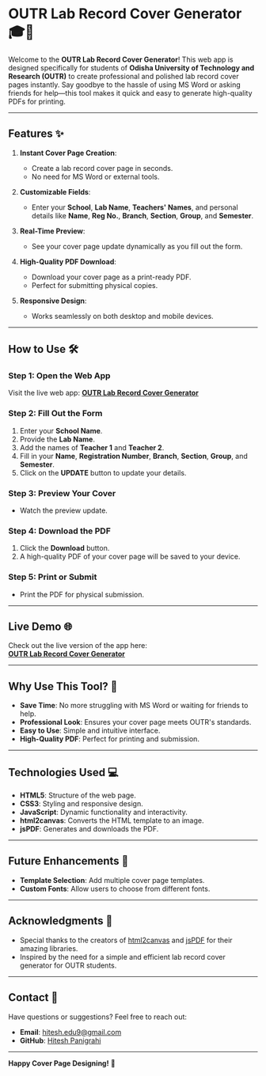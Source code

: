 # **OUTR Lab Record Cover Generator** 🎓📄

Welcome to the **OUTR Lab Record Cover Generator**! This web app is designed specifically for students of **Odisha University of Technology and Research (OUTR)** to create professional and polished lab record cover pages instantly. Say goodbye to the hassle of using MS Word or asking friends for help—this tool makes it quick and easy to generate high-quality PDFs for printing.

---

## **Features** ✨

1. **Instant Cover Page Creation**:
   - Create a lab record cover page in seconds.
   - No need for MS Word or external tools.

2. **Customizable Fields**:
   - Enter your **School**, **Lab Name**, **Teachers' Names**, and personal details like **Name**, **Reg No.**, **Branch**, **Section**, **Group**, and **Semester**.

3. **Real-Time Preview**:
   - See your cover page update dynamically as you fill out the form.

4. **High-Quality PDF Download**:
   - Download your cover page as a print-ready PDF.
   - Perfect for submitting physical copies.

5. **Responsive Design**:
   - Works seamlessly on both desktop and mobile devices.

---

## **How to Use** 🛠️

### **Step 1: Open the Web App**
Visit the live web app: **[OUTR Lab Record Cover Generator](https://hiteshpanigrahi.github.io/LabRecord_CoverPageEditor_App/)**

### **Step 2: Fill Out the Form**
1. Enter your **School Name**.
2. Provide the **Lab Name**.
3. Add the names of **Teacher 1** and **Teacher 2**.
4. Fill in your **Name**, **Registration Number**, **Branch**, **Section**, **Group**, and **Semester**.
5. Click on the **UPDATE** button to update your details.

### **Step 3: Preview Your Cover**
- Watch the preview update.

### **Step 4: Download the PDF**
1. Click the **Download** button.
2. A high-quality PDF of your cover page will be saved to your device.

### **Step 5: Print or Submit**
- Print the PDF for physical submission.

---

## **Live Demo** 🌐

Check out the live version of the app here:  
**[OUTR Lab Record Cover Generator](https://hiteshpanigrahi.github.io/LabRecord_CoverPageEditor_App/)**

---

## **Why Use This Tool?** 🤔

- **Save Time**: No more struggling with MS Word or waiting for friends to help.
- **Professional Look**: Ensures your cover page meets OUTR's standards.
- **Easy to Use**: Simple and intuitive interface.
- **High-Quality PDF**: Perfect for printing and submission.

---

## **Technologies Used** 💻

- **HTML5**: Structure of the web page.
- **CSS3**: Styling and responsive design.
- **JavaScript**: Dynamic functionality and interactivity.
- **html2canvas**: Converts the HTML template to an image.
- **jsPDF**: Generates and downloads the PDF.

---

## **Future Enhancements** 🚧

- **Template Selection**: Add multiple cover page templates.
- **Custom Fonts**: Allow users to choose from different fonts.
  
---

## **Acknowledgments** 🙏

- Special thanks to the creators of [html2canvas](https://html2canvas.hertzen.com/) and [jsPDF](https://parall.ax/products/jspdf) for their amazing libraries.
- Inspired by the need for a simple and efficient lab record cover generator for OUTR students.

---

## **Contact** 📧

Have questions or suggestions? Feel free to reach out:

- **Email**: hitesh.edu9@gmail.com
- **GitHub**: [Hitesh Panigrahi](https://github.com/hiteshpanigrahi)

---

**Happy Cover Page Designing!** 🎉
